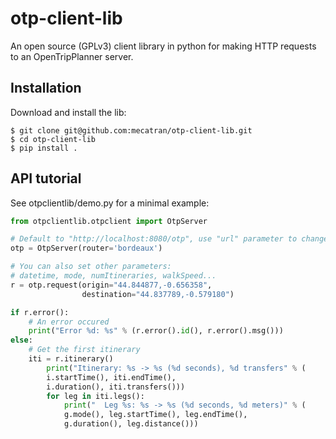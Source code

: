 # otp-client-lib
An open source (GPLv3) client library in python for making HTTP requests to an OpenTripPlanner server.

## Installation

Download and install the lib:

	$ git clone git@github.com:mecatran/otp-client-lib.git
	$ cd otp-client-lib
	$ pip install .

## API tutorial

See otpclientlib/demo.py for a minimal example:

```python
from otpclientlib.otpclient import OtpServer

# Default to "http://localhost:8080/otp", use "url" parameter to change
otp = OtpServer(router='bordeaux')

# You can also set other parameters:
# datetime, mode, numItineraries, walkSpeed...
r = otp.request(origin="44.844877,-0.656358",
                destination="44.837789,-0.579180")

if r.error():
	# An error occured
	print("Error %d: %s" % (r.error().id(), r.error().msg()))
else:
	# Get the first itinerary
	iti = r.itinerary()
        print("Itinerary: %s -> %s (%d seconds), %d transfers" % (
		i.startTime(), iti.endTime(),
		i.duration(), iti.transfers()))
        for leg in iti.legs():
            print("  Leg %s: %s -> %s (%d seconds, %d meters)" % (
			g.mode(), leg.startTime(), leg.endTime(),
			g.duration(), leg.distance()))
```
